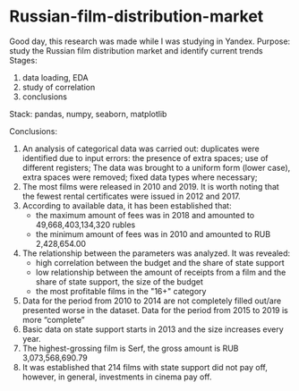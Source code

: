 # Russian-film-distribution-market

Good day, this research was made while I was studying in Yandex.
Purpose: study the Russian film distribution market and identify current trends
Stages: 
1) data loading, EDA
2) study of correlation
3) conclusions

Stack: pandas, numpy, seaborn, matplotlib

Conclusions: 
1) An analysis of categorical data was carried out: duplicates were identified due to input errors: the presence of extra spaces; use of different registers; The data was brought to a uniform form (lower case), extra spaces were removed; fixed data types where necessary;
2) The most films were released in 2010 and 2019. It is worth noting that the fewest rental certificates were issued in 2012 and 2017.
3) According to available data, it has been established that:
    * the maximum amount of fees was in 2018 and amounted to 49,668,403,134,320 rubles
    * the minimum amount of fees was in 2010 and amounted to RUB 2,428,654.00
4) The relationship between the parameters was analyzed. It was revealed:
    * high correlation between the budget and the share of state support
    * low relationship between the amount of receipts from a film and the share of state support, the size of the budget
    * the most profitable films in the "16+" category
5) Data for the period from 2010 to 2014 are not completely filled out/are presented worse in the dataset. Data for the period from 2015 to 2019 is more “complete”
6) Basic data on state support starts in 2013 and the size increases every year.
7) The highest-grossing film is Serf, the gross amount is RUB 3,073,568,690.79
8) It was established that 214 films with state support did not pay off, however, in general, investments in cinema pay off.
